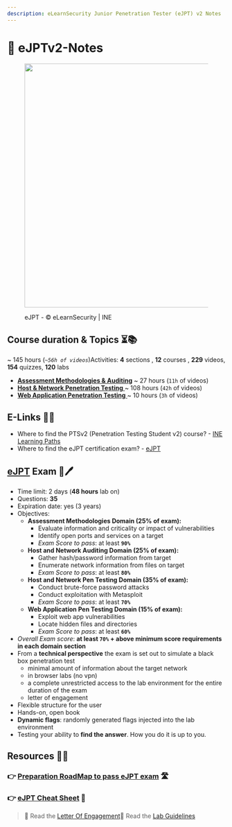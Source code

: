 ```yaml
---
description: eLearnSecurity Junior Penetration Tester (eJPT) v2 Notes
---
```


# 📝 eJPTv2-Notes

<figure><img src=".gitbook/assets/image (15).png" alt="" width="563"><figcaption><p>eJPT - © eLearnSecurity | INE</p></figcaption></figure>

## Course duration & Topics ⏳📚 <a href="#course-duration-and-topics" id="course-duration-and-topics"></a>

\~ 145 hours (_`~56h of videos`_)Activities: **4** sections , **12** courses , **229** videos, **154** quizzes, **120** labs

* ​[**Assessment Methodologies & Auditing**](README/assessment-methodologies-and-auditing/) \~ 27 hours (`11h` of videos)
* [​**Host & Network Penetration Testing** ](README/host-and-network-penetration-testing.md)\~ 108 hours (`42h` of videos)
* [​**Web Application Penetration Testing** ](README/web-application-penetration-testing.md)\~ 10 hours (`3h` of videos)

## E-Links 🔗📔 <a href="#useful-links" id="useful-links"></a>

* Where to find the PTSv2 (Penetration Testing Student v2) course? - [INE Learning Paths](https://my.ine.com/learning-paths)​
* Where to find the eJPT certification exam? - [eJPT](https://ine.com/learning/certifications/internal/elearnsecurity-junior-penetration-tester-cert)​

## ​[eJPT](https://ine.com/learning/certifications/internal/elearnsecurity-junior-penetration-tester-cert) Exam 📄🖊️ <a href="#ejpt-exam" id="ejpt-exam"></a>

* Time limit: 2 days (**48 hours** lab on)
* Questions: **35**
* Expiration date: yes (3 years)
* Objectives:
  * **Assessment Methodologies Domain (25% of exam):**
    * Evaluate information and criticality or impact of vulnerabilities
    * Identify open ports and services on a target
    * _Exam Score to pass_: at least **`90%`**
  * **Host and Network Auditing Domain (25% of exam):**
    * Gather hash/password information from target
    * Enumerate network information from files on target
    * _Exam Score to pass_: at least **`80%`**
  * **Host and Network Pen Testing Domain (35% of exam):**
    * Conduct brute-force password attacks
    * Conduct exploitation with Metasploit
    * _Exam Score to pass_: at least **`70%`**
  * **Web Application Pen Testing Domain (15% of exam):**
    * Exploit web app vulnerabilities
    * Locate hidden files and directories
    * _Exam Score to pass_: at least **`60%`**
* _Overall Exam score_: **at least `70%` + above minimum score requirements in each domain section**
* From a **technical perspective** the exam is set out to simulate a black box penetration test
  * minimal amount of information about the target network
  * in browser labs (no vpn)
  * a complete unrestricted access to the lab environment for the entire duration of the exam
  * letter of engagement
* Flexible structure for the user
* Hands-on, open book
* **Dynamic flags**: randomly generated flags injected into the lab environment
* Testing your ability to **find the answer**. How you do it is up to you.

## Resources 📑📘

### 👉 [Preparation RoadMap to pass eJPT exam](Road_map.md) 🛣️

### 👉 [eJPT Cheat Sheet](cheat_sheet.md) 📔



> 📖 Read the [Letter Of Engagement](https://media.graphassets.com/RdsCvab8SvacedNV5k4V)​📖 Read the [Lab Guidelines](https://media.graphassets.com/26hoOMeZQDyu7QJQlvaJ)
